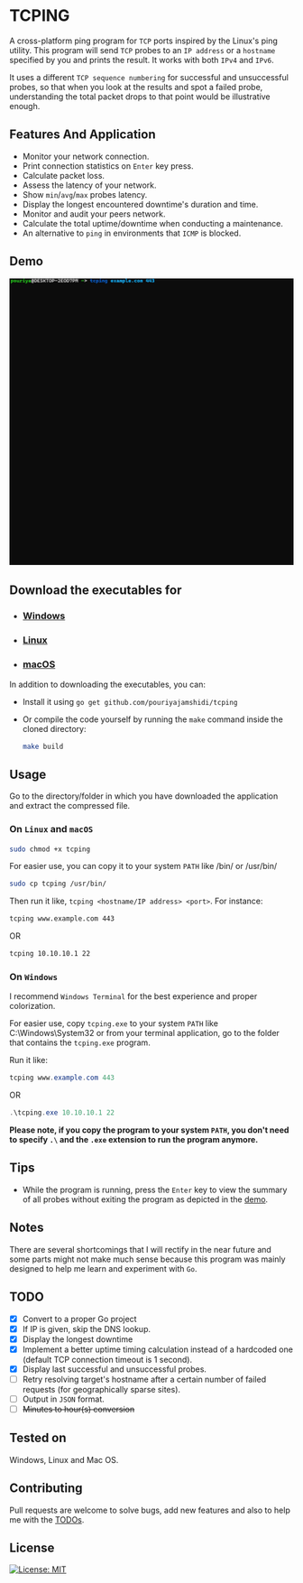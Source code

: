 # TCPING

A cross-platform ping program for ```TCP``` ports inspired by the Linux's ping utility. This program will send ```TCP``` probes to an ```IP address``` or a ```hostname``` specified by you and prints the result. It works with both `IPv4` and `IPv6`.

It uses a different `TCP sequence numbering` for successful and unsuccessful probes, so that when you look at the results and spot a failed probe, understanding the total packet drops to that point would be illustrative enough.

## Features And Application

* Monitor your network connection.
* Print connection statistics on `Enter` key press.
* Calculate packet loss.
* Assess the latency of your network.
* Show `min`/`avg`/`max` probes latency.
* Display the longest encountered downtime's duration and time.
* Monitor and audit your peers network.
* Calculate the total uptime/downtime when conducting a maintenance.
* An alternative to `ping` in environments that `ICMP` is blocked.

## Demo

![tcping](Images/tcping.gif)

## Download the executables for

* ### [Windows](https://github.com/pouriyajamshidi/tcping/releases/download/latest/tcping_Windows.zip)

* ### [Linux](https://github.com/pouriyajamshidi/tcping/releases/download/latest/tcping_Linux.zip)

* ### [macOS](https://github.com/pouriyajamshidi/tcping/releases/download/latest/tcping_MacOS.zip)

In addition to downloading the executables, you can:

* Install it using `go get github.com/pouriyajamshidi/tcping`
* Or compile the code yourself by running the `make` command inside the cloned directory:

    ```bash
    make build
    ```

## Usage

Go to the directory/folder in which you have downloaded the application and extract the compressed file.

### On ```Linux``` and ```macOS```

```bash
sudo chmod +x tcping
```

For easier use, you can copy it to your system ```PATH``` like /bin/ or /usr/bin/

```bash
sudo cp tcping /usr/bin/
```

Then run it like, `tcping <hostname/IP address> <port>`. For instance:

```bash
tcping www.example.com 443
```

OR

```bash
tcping 10.10.10.1 22
```

### On ```Windows```

I recommend ```Windows Terminal``` for the best experience and proper colorization.

For easier use, copy ```tcping.exe``` to your system ```PATH``` like C:\Windows\System32 or from your terminal application, go to the folder that contains the ```tcping.exe``` program.

Run it like:

```powershell
tcping www.example.com 443
```

OR

```powershell
.\tcping.exe 10.10.10.1 22
```

**Please note, if you copy the program to your system ```PATH```, you don't need to specify ```.\``` and the `.exe` extension to run the program anymore.**

## Tips

* While the program is running, press the `Enter` key to view the summary of all probes without exiting the program as depicted in the [demo](#Demo).

## Notes

There are several shortcomings that I will rectify in the near future and some parts might not make much sense because this program was mainly designed to help me learn and experiment with `Go`.

## TODO

* [x] Convert to a proper Go project
* [x] If IP is given, skip the DNS lookup.
* [x] Display the longest downtime
* [x] Implement a better uptime timing calculation instead of a hardcoded one (default TCP connection timeout is 1 second).
* [x] Display last successful and unsuccessful probes.
* [ ] Retry resolving target's hostname after a certain number of failed requests (for geographically sparse sites).
* [ ] Output in `JSON` format.
* [ ] ~~Minutes to hour(s) conversion~~

## Tested on

Windows, Linux and Mac OS.

## Contributing

Pull requests are welcome to solve bugs, add new features and also to help me with the [TODOs](#todo).

## License

[![License: MIT](https://img.shields.io/badge/License-MIT-yellow.svg)](https://opensource.org/licenses/MIT)
